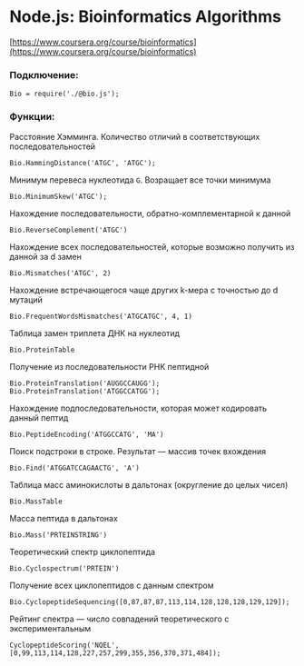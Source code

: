 # Node.js: Bioinformatics Algorithms 
[https://www.coursera.org/course/bioinformatics](https://www.coursera.org/course/bioinformatics)

### Подключение:
~~~
Bio = require('./@bio.js');
~~~

### Функции:

Расстояние Хэмминга. Количество отличий в соответствующих последовательностей
~~~
Bio.HammingDistance('ATGC', 'ATGC');
~~~

Минимум перевеса нуклеотида `G`. Возращает все точки минимума
~~~
Bio.MinimumSkew('ATGC');
~~~

Нахождение последовательности, обратно-комплементарной к данной
~~~
Bio.ReverseComplement('ATGC')
~~~

Нахождение всех последовательностей, которые возможно получить из данной за d замен
~~~
Bio.Mismatches('ATGC', 2)
~~~

Нахождение встречающегося чаще других k-мера с точностью до d мутаций
~~~
Bio.FrequentWordsMismatches('ATGCATGC', 4, 1)
~~~

Таблица замен триплета ДНК на нуклеотид
~~~
Bio.ProteinTable
~~~

Получение из последовательности РНК пептидной
~~~
Bio.ProteinTranslation('AUGGCCAUGG');
Bio.ProteinTranslation('ATGGCCATGG');
~~~

Нахождение подпоследовательности, которая может кодировать данный пептид
~~~
Bio.PeptideEncoding('ATGGCCATG', 'MA')
~~~

Поиск подстроки в строке. Результат — массив точек вхождения
~~~
Bio.Find('ATGGATCCAGAACTG', 'A')
~~~

Таблица масс аминокислоты в дальтонах (округление до целых чисел)
~~~
Bio.MassTable
~~~

Масса пептида в дальтонах
~~~
Bio.Mass('PRTEINSTRING')
~~~

Теоретический спектр циклопептида
~~~
Bio.Cyclospectrum('PRTEIN')
~~~

Получение всех циклопептидов с данным спектром
~~~
Bio.CyclopeptideSequencing([0,87,87,87,113,114,128,128,128,129,129]);
~~~

Рейтинг спектра — число совпадений теоретического с экспериментальным
~~~
CyclopeptideScoring('NQEL', [0,99,113,114,128,227,257,299,355,356,370,371,484]);
~~~
